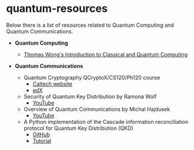 # quantum-resources

Below there is a list of resources related to Quantum Computing and Quantum Communications.

* **Quantum Computing** 
  * [Thomas Wong's Introduction to Classical and Quantum Computing](https://www.thomaswong.net/)
  
  
* **Quantum Communications** 
  * Quantum Cryptography QCryptoX/CS120/Ph120 course
    * [Caltech website](http://users.cms.caltech.edu/~vidick/teaching/120_qcrypto/index.html)
    * [edX](https://www.edx.org/course/quantum-cryptography)
  * Security of Quantum Key Distribution by Ramona Wolf
    * [YouTube](https://www.youtube.com/playlist?list=PL7PbuDFCebIQjjgaiJfc6vW9gdvqcPto3)
  * Overview of Quantum Communications by Michal Hajdusek
    * [YouTube](https://www.youtube.com/watch?v=JZFK4jr3c7M&list=PLCTGenrx1-SOC-b98RCC1uEGI-Sc-N3C-)
  * A Python implementation of the Cascade information reconciliation protocol for Quantum Key Distribution (QKD)
    * [GitHub](https://github.com/brunorijsman/cascade-python)
    * [Tutorial](https://hikingandcoding.wordpress.com/2020/01/15/a-cascade-information-reconciliation-tutorial/)


